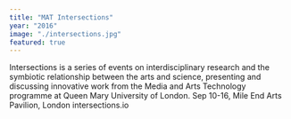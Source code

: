 ```yaml
---
title: "MAT Intersections"
year: "2016"
image: "./intersections.jpg"
featured: true
---
```

Intersections is a series of events on interdisciplinary research and the symbiotic relationship between the arts and science, presenting and discussing innovative work from the Media and Arts Technology programme at Queen Mary University of London.
Sep 10-16, Mile End Arts Pavilion, London
intersections.io